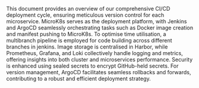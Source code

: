 This document provides an overview of our comprehensive CI/CD deployment cycle, ensuring meticulous version control for each microservice. MicroK8s serves as the deployment platform, with Jenkins and ArgoCD seamlessly orchestrating tasks such as Docker image creation and manifest pushing to MicroK8s. To optimise time utilisation, a multibranch pipeline is employed for code building across different branches in jenkins. Image storage is centralised in Harbor, while Prometheus, Grafana, and Loki collectively handle logging and metrics, offering insights into both cluster and microservices performance. Security is enhanced using sealed secrets to encrypt GitHub-held secrets. For version management, ArgoCD facilitates seamless rollbacks and forwards, contributing to a robust and efficient deployment strategy.
